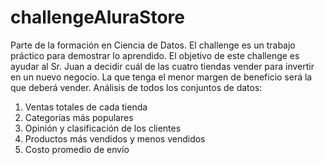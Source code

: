 # challengeAluraStore
Parte de la formación en Ciencia de Datos. El challenge es un trabajo práctico para demostrar lo aprendido. El objetivo de este challenge es ayudar al Sr. Juan a decidir cuál de las cuatro tiendas vender para invertir en un nuevo negocio. La que tenga el menor margen de beneficio será la que deberá vender. Análisis de todos los conjuntos de datos:

  1. Ventas totales de cada tienda
  2. Categorías más populares
  3. Opinión y clasificación de los clientes
  4. Productos más vendidos y menos vendidos
  5. Costo promedio de envío
